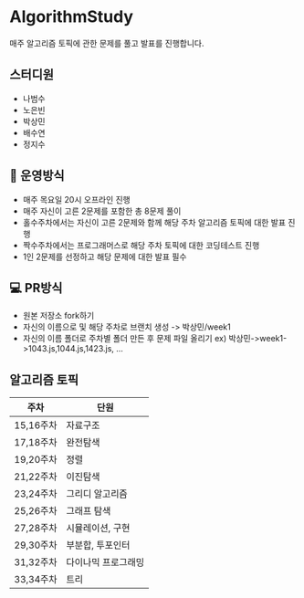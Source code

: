 # AlgorithmStudy
매주 알고리즘 토픽에 관한 문제를 풀고 발표를 진행합니다.

## 스터디원
- 나범수
- 노은빈
- 박상민
- 배수연
- 정지수

## 📝 운영방식
- 매주 목요일 20시 오프라인 진행
- 매주 자신이 고른 2문제를 포함한 총 8문제 풀이
- 홀수주차에서는 자신이 고른 2문제와 함께 해당 주차 알고리즘 토픽에 대한 발표 진행
- 짝수주차에서는 프로그래머스로 해당 주차 토픽에 대한 코딩테스트 진행
- 1인 2문제를 선정하고 해당 문제에 대한 발표 필수

## 💻 PR방식
- 원본 저장소 fork하기
- 자신의 이름으로 및 해당 주차로 브랜치 생성 -> 박상민/week1
- 자신의 이름 폴더로 주차별 폴더 만든 후 문제 파일 올리기
ex) 박상민->week1->1043.js,1044.js,1423.js, ...

## 알고리즘 토픽

| 주차   | 단원        | 
|-------|--------------|
| 15,16주차  | 자료구조 |   
| 17,18주차  | 완전탐색  | 
| 19,20주차  | 정렬   | 
| 21,22주차  | 이진탐색  | 
| 23,24주차  | 그리디 알고리즘   |
| 25,26주차  | 그래프 탐색   | 
| 27,28주차  | 시뮬레이션, 구현  | 
| 29,30주차  | 부분합, 투포인터   | 
| 31,32주차  | 다이나믹 프로그래밍       |
| 33,34주차 | 트리       | 
